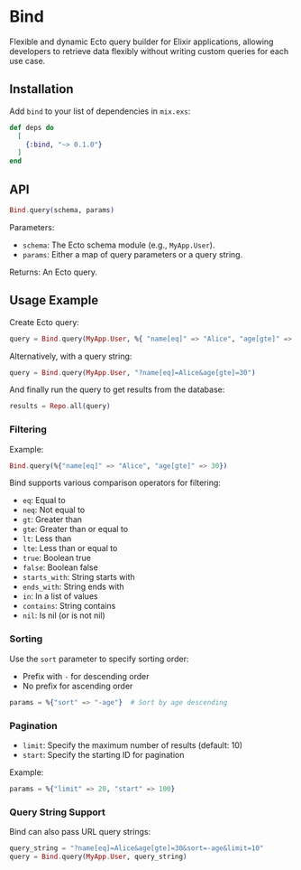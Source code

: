 # Bind

Flexible and dynamic Ecto query builder for Elixir applications, allowing developers to retrieve data flexibly without writing custom queries for each use case.

## Installation

Add `bind` to your list of dependencies in `mix.exs`:

```elixir
def deps do
  [
    {:bind, "~> 0.1.0"}
  ]
end
```

## API

```ex
Bind.query(schema, params)
```

Parameters:

-   `schema`: The Ecto schema module (e.g., `MyApp.User`).
-   `params`: Either a map of query parameters or a query string.

Returns: An Ecto query.

## Usage Example

Create Ecto query:

```ex
query = Bind.query(MyApp.User, %{ "name[eq]" => "Alice", "age[gte]" => 30 })
```

Alternatively, with a query string:

```ex
query = Bind.query(MyApp.User, "?name[eq]=Alice&age[gte]=30")
```

And finally run the query to get results from the database:

```ex
results = Repo.all(query)
```

### Filtering

Example:

```ex
Bind.query(%{"name[eq]" => "Alice", "age[gte]" => 30})
```

Bind supports various comparison operators for filtering:

-   `eq`: Equal to
-   `neq`: Not equal to
-   `gt`: Greater than
-   `gte`: Greater than or equal to
-   `lt`: Less than
-   `lte`: Less than or equal to
-   `true`: Boolean true
-   `false`: Boolean false
-   `starts_with`: String starts with
-   `ends_with`: String ends with
-   `in`: In a list of values
-   `contains`: String contains
-   `nil`: Is nil (or is not nil)

### Sorting

Use the `sort` parameter to specify sorting order:

-   Prefix with `-` for descending order
-   No prefix for ascending order

```ex
params = %{"sort" => "-age"}  # Sort by age descending
```

### Pagination

-   `limit`: Specify the maximum number of results (default: 10)
-   `start`: Specify the starting ID for pagination

Example:

```ex
params = %{"limit" => 20, "start" => 100}
```

### Query String Support

Bind can also pass URL query strings:

```ex
query_string = "?name[eq]=Alice&age[gte]=30&sort=-age&limit=10"
query = Bind.query(MyApp.User, query_string)
```
